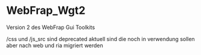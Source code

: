 WebFrap_Wgt2
===========

Version 2 des WebFrap Gui Toolkits


/css und /js_src sind deprecated aktuell sind die noch in verwendung sollen aber nach web und ria migriert werden


